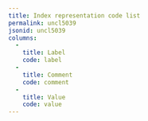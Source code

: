 ```yaml
---
title: Index representation code list
permalink: uncl5039
jsonid: uncl5039
columns:
  - 
    title: Label
    code: label
  - 
    title: Comment
    code: comment
  - 
    title: Value
    code: value
---
```


